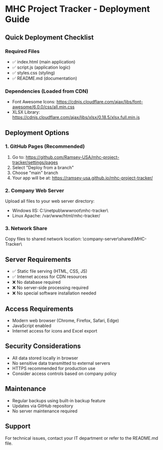 # MHC Project Tracker - Deployment Guide

## Quick Deployment Checklist

### Required Files
- ✅ index.html (main application)
- ✅ script.js (application logic)
- ✅ styles.css (styling)
- ✅ README.md (documentation)

### Dependencies (Loaded from CDN)
- Font Awesome Icons: https://cdnjs.cloudflare.com/ajax/libs/font-awesome/6.0.0/css/all.min.css
- XLSX Library: https://cdnjs.cloudflare.com/ajax/libs/xlsx/0.18.5/xlsx.full.min.js

## Deployment Options

### 1. GitHub Pages (Recommended)
1. Go to: https://github.com/Ramsey-USA/mhc-project-tracker/settings/pages
2. Select "Deploy from a branch"
3. Choose "main" branch
4. Your app will be at: https://ramsey-usa.github.io/mhc-project-tracker/

### 2. Company Web Server
Upload all files to your web server directory:
- Windows IIS: C:\inetpub\wwwroot\mhc-tracker\
- Linux Apache: /var/www/html/mhc-tracker/

### 3. Network Share
Copy files to shared network location:
\\company-server\shared\MHC-Tracker\

## Server Requirements
- ✅ Static file serving (HTML, CSS, JS)
- ✅ Internet access for CDN resources
- ❌ No database required
- ❌ No server-side processing required
- ❌ No special software installation needed

## Access Requirements
- Modern web browser (Chrome, Firefox, Safari, Edge)
- JavaScript enabled
- Internet access for icons and Excel export

## Security Considerations
- All data stored locally in browser
- No sensitive data transmitted to external servers
- HTTPS recommended for production use
- Consider access controls based on company policy

## Maintenance
- Regular backups using built-in backup feature
- Updates via GitHub repository
- No server maintenance required

## Support
For technical issues, contact your IT department or refer to the README.md file.
